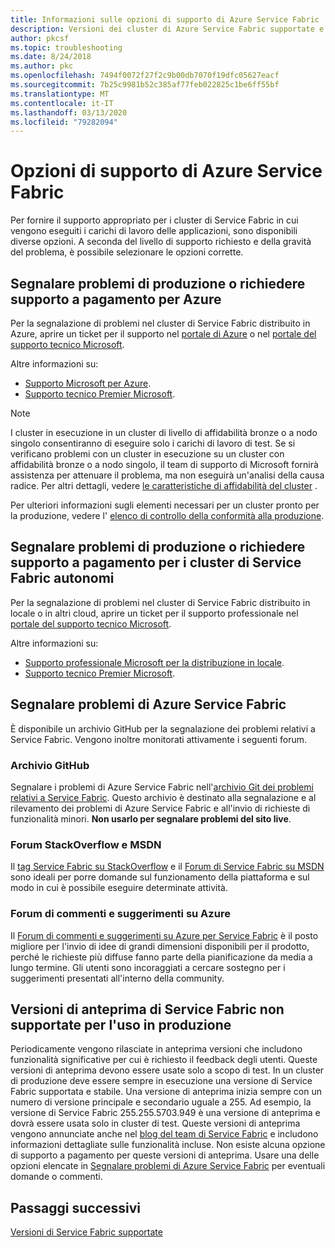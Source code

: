 ```yaml
---
title: Informazioni sulle opzioni di supporto di Azure Service Fabric
description: Versioni dei cluster di Azure Service Fabric supportate e link ai ticket di supporto
author: pkcsf
ms.topic: troubleshooting
ms.date: 8/24/2018
ms.author: pkc
ms.openlocfilehash: 7494f0072f27f2c9b00db7070f19dfc05627eacf
ms.sourcegitcommit: 7b25c9981b52c385af77feb022825c1be6ff55bf
ms.translationtype: MT
ms.contentlocale: it-IT
ms.lasthandoff: 03/13/2020
ms.locfileid: "79282094"
---
```

# <a name="azure-service-fabric-support-options"></a>Opzioni di supporto di Azure Service Fabric

Per fornire il supporto appropriato per i cluster di Service Fabric in cui vengono eseguiti i carichi di lavoro delle applicazioni, sono disponibili diverse opzioni. A seconda del livello di supporto richiesto e della gravità del problema, è possibile selezionare le opzioni corrette. 

## <a name="report-production-issues-or-request-paid-support-for-azure"></a>Segnalare problemi di produzione o richiedere supporto a pagamento per Azure

Per la segnalazione di problemi nel cluster di Service Fabric distribuito in Azure, aprire un ticket per il supporto nel [portale di Azure](https://ms.portal.azure.com/#blade/Microsoft_Azure_Support/HelpAndSupportBlade/overview) o nel [portale del supporto tecnico Microsoft](https://support.microsoft.com/oas/default.aspx?prid=16146).

Altre informazioni su:
 
- [Supporto Microsoft per Azure](https://azure.microsoft.com/support/plans/?b=16.44).
- [Supporto tecnico Premier Microsoft](https://support.microsoft.com/en-us/premier).

> [!Note]
> I cluster in esecuzione in un cluster di livello di affidabilità bronze o a nodo singolo consentiranno di eseguire solo i carichi di lavoro di test. Se si verificano problemi con un cluster in esecuzione su un cluster con affidabilità bronze o a nodo singolo, il team di supporto di Microsoft fornirà assistenza per attenuare il problema, ma non eseguirà un'analisi della causa radice. Per altri dettagli, vedere [le caratteristiche di affidabilità del cluster](https://docs.microsoft.com/azure/service-fabric/service-fabric-cluster-capacity#the-reliability-characteristics-of-the-cluster) .
>
> Per ulteriori informazioni sugli elementi necessari per un cluster pronto per la produzione, vedere l' [elenco di controllo della conformità alla produzione](https://docs.microsoft.com/azure/service-fabric/service-fabric-production-readiness-checklist).

<a id="getlivesitesupportonprem"></a>

## <a name="report-production-issues-or-request-paid-support-for-standalone-service-fabric-clusters"></a>Segnalare problemi di produzione o richiedere supporto a pagamento per i cluster di Service Fabric autonomi

Per la segnalazione di problemi nel cluster di Service Fabric distribuito in locale o in altri cloud, aprire un ticket per il supporto professionale nel [portale del supporto tecnico Microsoft](https://portal.azure.com/#blade/Microsoft_Azure_Support/HelpAndSupportBlade/overview).

Altre informazioni su:

- [Supporto professionale Microsoft per la distribuzione in locale](https://support.microsoft.com/en-us/gp/offerprophone?wa=wsignin1.0).
- [Supporto tecnico Premier Microsoft](https://support.microsoft.com/en-us/premier).

## <a name="report-azure-service-fabric-issues"></a>Segnalare problemi di Azure Service Fabric

È disponibile un archivio GitHub per la segnalazione dei problemi relativi a Service Fabric.  Vengono inoltre monitorati attivamente i seguenti forum.

### <a name="github-repo"></a>Archivio GitHub 

Segnalare i problemi di Azure Service Fabric nell'[archivio Git dei problemi relativi a Service Fabric](https://github.com/Azure/service-fabric-issues). Questo archivio è destinato alla segnalazione e al rilevamento dei problemi di Azure Service Fabric e all'invio di richieste di funzionalità minori. **Non usarlo per segnalare problemi del sito live**.

### <a name="stackoverflow-and-msdn-forums"></a>Forum StackOverflow e MSDN

Il [tag Service Fabric su StackOverflow][stackoverflow] e il [Forum di Service Fabric su MSDN][msdn-forum] sono ideali per porre domande sul funzionamento della piattaforma e sul modo in cui è possibile eseguire determinate attività.

### <a name="azure-feedback-forum"></a>Forum di commenti e suggerimenti su Azure

Il [Forum di commenti e suggerimenti su Azure per Service Fabric][uservoice-forum] è il posto migliore per l'invio di idee di grandi dimensioni disponibili per il prodotto, perché le richieste più diffuse fanno parte della pianificazione da media a lungo termine. Gli utenti sono incoraggiati a cercare sostegno per i suggerimenti presentati all'interno della community.

## <a name="service-fabric-preview-versions---unsupported-for-production-use"></a>Versioni di anteprima di Service Fabric non supportate per l'uso in produzione

Periodicamente vengono rilasciate in anteprima versioni che includono funzionalità significative per cui è richiesto il feedback degli utenti. Queste versioni di anteprima devono essere usate solo a scopo di test. In un cluster di produzione deve essere sempre in esecuzione una versione di Service Fabric supportata e stabile. Una versione di anteprima inizia sempre con un numero di versione principale e secondario uguale a 255. Ad esempio, la versione di Service Fabric 255.255.5703.949 è una versione di anteprima e dovrà essere usata solo in cluster di test. Queste versioni di anteprima vengono annunciate anche nel [blog del team di Service Fabric](https://blogs.msdn.microsoft.com/azureservicefabric) e includono informazioni dettagliate sulle funzionalità incluse.
Non esiste alcuna opzione di supporto a pagamento per queste versioni di anteprima. Usare una delle opzioni elencate in [Segnalare problemi di Azure Service Fabric](https://docs.microsoft.com/azure/service-fabric/service-fabric-support#report-azure-service-fabric-issues) per eventuali domande o commenti.

## <a name="next-steps"></a>Passaggi successivi

[Versioni di Service Fabric supportate](service-fabric-versions.md)

<!--references-->
[msdn-forum]: https://social.msdn.microsoft.com/Forums/en-US/home?forum=AzureServiceFabric
[stackoverflow]: https://stackoverflow.com/questions/tagged/azure-service-fabric
[uservoice-forum]: https://feedback.azure.com/forums/293901-service-fabric
[acom-docs]: https://aka.ms/servicefabricdocs
[sample-repos]: https://aka.ms/servicefabricsamples
